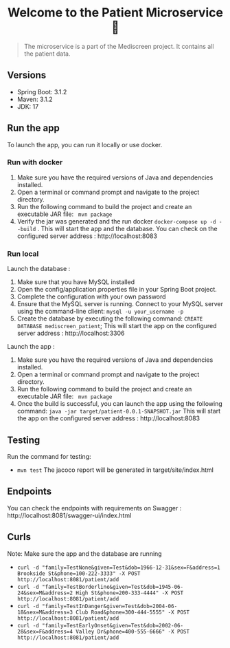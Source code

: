 <h1 align="center">Welcome to the Patient Microservice 👋</h1>
<p>
</p>

> The microservice is a part of the Mediscreen project. It contains all the patient data.

## Versions
- Spring Boot: 3.1.2
- Maven: 3.1.2
- JDK: 17

## Run the app

To launch the app, you can run it locally or use docker.

### Run with docker
1. Make sure you have the required versions of Java and dependencies installed.
2. Open a terminal or command prompt and navigate to the project directory.
3. Run the following command to build the project and create an executable JAR file:
   ` mvn package`
4. Verify the jar was generated and the run docker `docker-compose up -d --build` .
This will start the app and the database. You can check on the configured server address : http://localhost:8083

### Run local

Launch the database :
1. Make sure that you have MySQL installed
2. Open the config/application.properties file in your Spring Boot project.
3. Complete the configuration with your own password
4. Ensure that the MySQL server is running. Connect to your MySQL server using the command-line client: `mysql -u your_username -p`
5. Create the database by executing the following command: `CREATE DATABASE mediscreen_patient`;
This will start the app on the configured server address : http://localhost:3306

Launch the app :
1. Make sure you have the required versions of Java and dependencies installed.
2. Open a terminal or command prompt and navigate to the project directory.
3. Run the following command to build the project and create an executable JAR file:
   ` mvn package`
4. Once the build is successful, you can launch the app using the following command:
   ` java -jar target/patient-0.0.1-SNAPSHOT.jar `
   This will start the app on the configured server address : http://localhost:8083

## Testing

Run the command for testing:
- `mvn test`
The jacoco report will be generated in target/site/index.html


## Endpoints

You can check the endpoints with requirements on Swagger : 
http://localhost:8081/swagger-ui/index.html

## Curls
Note: Make sure the app and the database are running

- `curl -d "family=TestNone&given=Test&dob=1966-12-31&sex=F&address=1 Brookside St&phone=100-222-3333" -X POST http://localhost:8081/patient/add`
- `curl -d "family=TestBorderline&given=Test&dob=1945-06-24&sex=M&address=2 High St&phone=200-333-4444" -X POST http://localhost:8081/patient/add`
- `curl -d "family=TestInDanger&given=Test&dob=2004-06-18&sex=M&address=3 Club Road&phone=300-444-5555" -X POST http://localhost:8081/patient/add`
- `curl -d "family=TestEarlyOnset&given=Test&dob=2002-06-28&sex=F&address=4 Valley Dr&phone=400-555-6666" -X POST http://localhost:8081/patient/add`